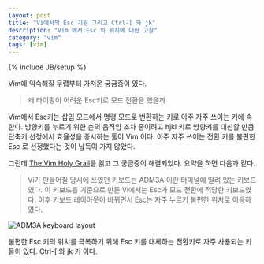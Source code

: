 ```yaml
---
layout: post
title: "Vi에서의 Esc 기원 그리고 Ctrl-[ 와 jk"
description: "Vim 에서 Esc 의 위치에 대한 고찰"
category: "vim"
tags: [vim]
---
```

{% include JB/setup %}

Vim에 익숙해질 무렵부터 가져온 궁금증이 있다.

> 왜 타이핑이 어려운 Esc키로 모드 전환을 했을까

Vim에서 Esc키는 삽입 모드에서 명령 모드로 번환하는 키로 아주 자주 쓰이는 키에 속한다. 방향키를 누르기 위한 손의 움직임 조차 줄이려고 hjkl 키로 방향키를 대신할 만큼 단축키 선정에서 효율성을 중시하는 툴이 Vim 이다. 아주 자주 쓰이는 전환 키를 불편한 Esc 로 선정했다는 것이 납득이 가지 않았다.

그런데 [The Vim Holy Grail](http://federico.galassi.net/2012/06/20/the-vim-holy-grail/)를 읽고 그 궁금증이 해결되었다. 요약을 하면 다음과 같다.

> Vi가 만들어질 당시에 쓰였던 키보드는 ADM3A 이란 터미널에 딸려 있는 키보드였다. 이 키보드를 기준으로 만든 Vi에서는 Esc가 모드 전환에 적당한 키보드였다. 이후 키보드 레이아웃이 바뀌면서 Esc는 자주 누르기 불편한 위치로 이동하였다.

![ADM3A keyboard layout](http://upload.wikimedia.org/wikipedia/commons/thumb/a/a0/KB_Terminal_ADM3A.svg/931px-KB_Terminal_ADM3A.svg.png)

불편한 Esc 키의 위치를 극복하기 위해 Esc 키를 대체하는 전환키로 자주 사용되는 키들이 있다. Ctrl-[ 와 jk 키 이다.
